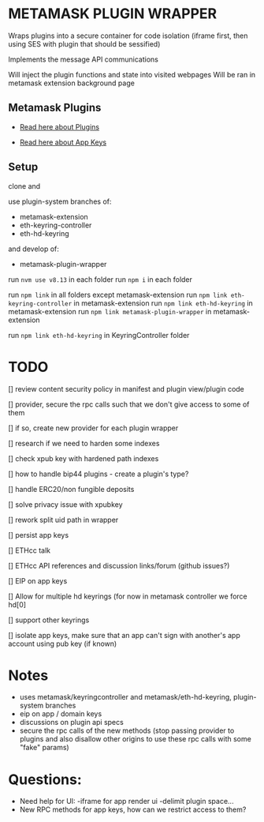 # METAMASK PLUGIN WRAPPER

Wraps plugins into a secure container for code isolation (iframe first, then using SES with plugin that should be sessified)

Implements the message API communications

Will inject the plugin functions and state into visited webpages
Will be ran in metamask extension background page

## Metamask Plugins

* [Read here about Plugins](docs/PLUGINS.md)


* [Read here about App Keys](docs/APPKEYS.md)

## Setup

clone and

use plugin-system branches of:
* metamask-extension
* eth-keyring-controller
* eth-hd-keyring

and develop of:
* metamask-plugin-wrapper

run `nvm use v8.13` in each folder
run `npm i` in each folder

run `npm link` in all folders except metamask-extension
run `npm link eth-keyring-controller` in metamask-extension
run `npm link eth-hd-keyring` in metamask-extension
run `npm link metamask-plugin-wrapper` in metamask-extension

run `npm link eth-hd-keyring` in KeyringController folder

# TODO

[] review content security policy in manifest and plugin view/plugin code

[] provider, secure the rpc calls such that we don't give access to some of them

[] if so, create new provider for each plugin wrapper

[] research if we need to harden some indexes

[] check xpub key with hardened path indexes

[] how to handle bip44 plugins - create a plugin's type?

[] handle ERC20/non fungible deposits

[] solve privacy issue with xpubkey

[] rework split uid path in wrapper

[] persist app keys

[] ETHcc talk

[] ETHcc API references and discussion links/forum (github issues?)

[] EIP on app keys

[] Allow for multiple hd keyrings (for now in metamask controller we force hd[0]

[] support other keyrings

[] isolate app keys, make sure that an app can't sign with another's app account using pub key (if known)


# Notes


- uses metamask/keyringcontroller and metamask/eth-hd-keyring, plugin-system branches
- eip on app / domain keys
- discussions on plugin api specs
- secure the rpc calls of the new methods (stop passing provider to plugins and also disallow other origins to use these rpc calls with some "fake" params)


# Questions:

- Need help for UI:
  -iframe for app render ui
  -delimit plugin space...
- New RPC methods for app keys, how can we restrict access to them?
